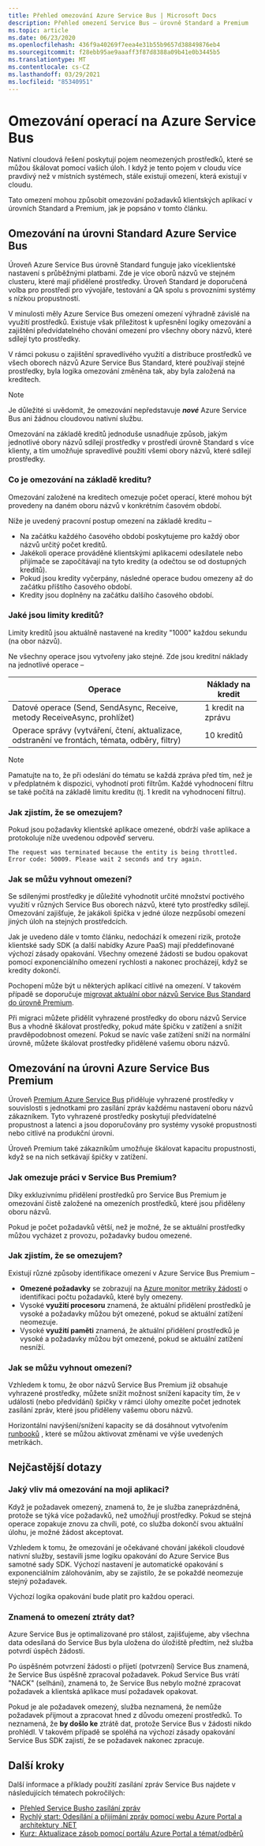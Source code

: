 ```yaml
---
title: Přehled omezování Azure Service Bus | Microsoft Docs
description: Přehled omezení Service Bus – úrovně Standard a Premium
ms.topic: article
ms.date: 06/23/2020
ms.openlocfilehash: 436f9a40269f7eea4e31b55b9657d38849876eb4
ms.sourcegitcommit: f28ebb95ae9aaaff3f87d8388a09b41e0b3445b5
ms.translationtype: MT
ms.contentlocale: cs-CZ
ms.lasthandoff: 03/29/2021
ms.locfileid: "85340951"
---
```

# <a name="throttling-operations-on-azure-service-bus"></a>Omezování operací na Azure Service Bus

Nativní cloudová řešení poskytují pojem neomezených prostředků, které se můžou škálovat pomocí vašich úloh. I když je tento pojem v cloudu více pravdivý než v místních systémech, stále existují omezení, která existují v cloudu.

Tato omezení mohou způsobit omezování požadavků klientských aplikací v úrovních Standard a Premium, jak je popsáno v tomto článku. 

## <a name="throttling-in-azure-service-bus-standard-tier"></a>Omezování na úrovni Standard Azure Service Bus

Úroveň Azure Service Bus úrovně Standard funguje jako víceklientské nastavení s průběžnými platbami. Zde je více oborů názvů ve stejném clusteru, které mají přidělené prostředky. Úroveň Standard je doporučená volba pro prostředí pro vývojáře, testování a QA spolu s provozními systémy s nízkou propustností.

V minulosti měly Azure Service Bus omezení omezení výhradně závislé na využití prostředků. Existuje však příležitost k upřesnění logiky omezování a zajištění předvídatelného chování omezení pro všechny obory názvů, které sdílejí tyto prostředky.

V rámci pokusu o zajištění spravedlivého využití a distribuce prostředků ve všech oborech názvů Azure Service Bus Standard, které používají stejné prostředky, byla logika omezování změněna tak, aby byla založená na kreditech.

> [!NOTE]
> Je důležité si uvědomit, že omezování nepředstavuje ***nové*** Azure Service Bus ani žádnou cloudovou nativní službu.
>
> Omezování na základě kreditů jednoduše usnadňuje způsob, jakým jednotlivé obory názvů sdílejí prostředky v prostředí úrovně Standard s více klienty, a tím umožňuje spravedlivé použití všemi obory názvů, které sdílejí prostředky.

### <a name="what-is-credit-based-throttling"></a>Co je omezování na základě kreditu?

Omezování založené na kreditech omezuje počet operací, které mohou být provedeny na daném oboru názvů v konkrétním časovém období. 

Níže je uvedený pracovní postup omezení na základě kreditu – 

  * Na začátku každého časového období poskytujeme pro každý obor názvů určitý počet kreditů.
  * Jakékoli operace prováděné klientskými aplikacemi odesílatele nebo přijímače se započítávají na tyto kredity (a odečtou se od dostupných kreditů).
  * Pokud jsou kredity vyčerpány, následné operace budou omezeny až do začátku příštího časového období.
  * Kredity jsou doplněny na začátku dalšího časového období.

### <a name="what-are-the-credit-limits"></a>Jaké jsou limity kreditů?

Limity kreditů jsou aktuálně nastavené na kredity "1000" každou sekundu (na obor názvů).

Ne všechny operace jsou vytvořeny jako stejné. Zde jsou kreditní náklady na jednotlivé operace – 

| Operace | Náklady na kredit|
|-----------|-----------|
| Datové operace (Send, SendAsync, Receive, metody ReceiveAsync, prohlížet) |1 kredit na zprávu |
| Operace správy (vytváření, čtení, aktualizace, odstranění ve frontách, témata, odběry, filtry) | 10 kreditů |

> [!NOTE]
> Pamatujte na to, že při odeslání do tématu se každá zpráva před tím, než je v předplatném k dispozici, vyhodnotí proti filtrům.
> Každé vyhodnocení filtru se také počítá na základě limitu kreditu (tj. 1 kredit na vyhodnocení filtru).
>

### <a name="how-will-i-know-that-im-being-throttled"></a>Jak zjistím, že se omezujem?

Pokud jsou požadavky klientské aplikace omezené, obdrží vaše aplikace a protokoluje níže uvedenou odpověď serveru.

```
The request was terminated because the entity is being throttled. Error code: 50009. Please wait 2 seconds and try again.
```

### <a name="how-can-i-avoid-being-throttled"></a>Jak se můžu vyhnout omezení?

Se sdílenými prostředky je důležité vyhodnotit určité množství poctivého využití v různých Service Bus oborech názvů, které tyto prostředky sdílejí. Omezování zajišťuje, že jakákoli špička v jedné úloze nezpůsobí omezení jiných úloh na stejných prostředcích.

Jak je uvedeno dále v tomto článku, nedochází k omezení rizik, protože klientské sady SDK (a další nabídky Azure PaaS) mají předdefinované výchozí zásady opakování. Všechny omezené žádosti se budou opakovat pomocí exponenciálního omezení rychlosti a nakonec procházejí, když se kredity dokončí.

Pochopení může být u některých aplikací citlivé na omezení. V takovém případě se doporučuje [migrovat aktuální obor názvů Service Bus Standard do úrovně Premium](service-bus-migrate-standard-premium.md). 

Při migraci můžete přidělit vyhrazené prostředky do oboru názvů Service Bus a vhodně škálovat prostředky, pokud máte špičku v zatížení a snížit pravděpodobnost omezení. Pokud se navíc vaše zatížení sníží na normální úrovně, můžete škálovat prostředky přidělené vašemu oboru názvů.

## <a name="throttling-in-azure-service-bus-premium-tier"></a>Omezování na úrovni Azure Service Bus Premium

Úroveň [Premium Azure Service Bus](service-bus-premium-messaging.md) přiděluje vyhrazené prostředky v souvislosti s jednotkami pro zasílání zpráv každému nastavení oboru názvů zákazníkem. Tyto vyhrazené prostředky poskytují předvídatelné propustnost a latenci a jsou doporučovány pro systémy vysoké propustnosti nebo citlivé na produkční úrovni.

Úroveň Premium také zákazníkům umožňuje škálovat kapacitu propustnosti, když se na nich setkávají špičky v zatížení.

### <a name="how-does-throttling-work-in-service-bus-premium"></a>Jak omezuje práci v Service Bus Premium?

Díky exkluzivnímu přidělení prostředků pro Service Bus Premium je omezování čistě založené na omezeních prostředků, které jsou přiděleny oboru názvů.

Pokud je počet požadavků větší, než je možné, že se aktuální prostředky můžou vycházet z provozu, požadavky budou omezené.

### <a name="how-will-i-know-that-im-being-throttled"></a>Jak zjistím, že se omezujem?

Existují různé způsoby identifikace omezení v Azure Service Bus Premium – 
  * **Omezené požadavky** se zobrazují na [Azure monitor metriky žádostí](service-bus-metrics-azure-monitor.md#request-metrics) o identifikaci počtu požadavků, které byly omezeny.
  * Vysoké **využití procesoru** znamená, že aktuální přidělení prostředků je vysoké a požadavky můžou být omezené, pokud se aktuální zatížení neomezuje.
  * Vysoké **využití paměti** znamená, že aktuální přidělení prostředků je vysoké a požadavky můžou být omezené, pokud se aktuální zatížení nesníží.

### <a name="how-can-i-avoid-being-throttled"></a>Jak se můžu vyhnout omezení?

Vzhledem k tomu, že obor názvů Service Bus Premium již obsahuje vyhrazené prostředky, můžete snížit možnost snížení kapacity tím, že v události (nebo předvídání) špičky v rámci úlohy omezíte počet jednotek zasílání zpráv, které jsou přiděleny vašemu oboru názvů.

Horizontální navýšení/snížení kapacity se dá dosáhnout vytvořením [runbooků](../automation/automation-create-alert-triggered-runbook.md) , které se můžou aktivovat změnami ve výše uvedených metrikách.

## <a name="faqs"></a>Nejčastější dotazy

### <a name="how-does-throttling-affect-my-application"></a>Jaký vliv má omezování na moji aplikaci?

Když je požadavek omezený, znamená to, že je služba zaneprázdněná, protože se týká více požadavků, než umožňují prostředky. Pokud se stejná operace zopakuje znovu za chvíli, poté, co služba dokončí svou aktuální úlohu, je možné žádost akceptovat.

Vzhledem k tomu, že omezování je očekávané chování jakékoli cloudové nativní služby, sestavili jsme logiku opakování do Azure Service Bus samotné sady SDK. Výchozí nastavení je automatické opakování s exponenciálním zálohováním, aby se zajistilo, že se pokaždé neomezuje stejný požadavek.

Výchozí logika opakování bude platit pro každou operaci.

### <a name="does-throttling-result-in-data-loss"></a>Znamená to omezení ztráty dat?

Azure Service Bus je optimalizované pro stálost, zajišťujeme, aby všechna data odesílaná do Service Bus byla uložena do úložiště předtím, než služba potvrdí úspěch žádosti.

Po úspěšném potvrzení žádosti o přijetí (potvrzení) Service Bus znamená, že Service Bus úspěšně zpracoval požadavek. Pokud Service Bus vrátí "NACK" (selhání), znamená to, že Service Bus nebylo možné zpracovat požadavek a klientská aplikace musí požadavek opakovat.

Pokud je ale požadavek omezený, služba neznamená, že nemůže požadavek přijmout a zpracovat hned z důvodu omezení prostředků. To neznamená, že **by došlo ke** ztrátě dat, protože Service Bus v žádosti nikdo prohlédl. V takovém případě se spoléhá na výchozí zásady opakování Service Bus SDK zajistí, že se požadavek nakonec zpracuje.

## <a name="next-steps"></a>Další kroky

Další informace a příklady použití zasílání zpráv Service Bus najdete v následujících tématech pokročilých:

* [Přehled Service Busho zasílání zpráv](service-bus-messaging-overview.md)
* [Rychlý start: Odesílání a přijímání zpráv pomocí webu Azure Portal a architektury .NET](service-bus-quickstart-portal.md)
* [Kurz: Aktualizace zásob pomocí portálu Azure Portal a témat/odběrů](service-bus-tutorial-topics-subscriptions-portal.md)

